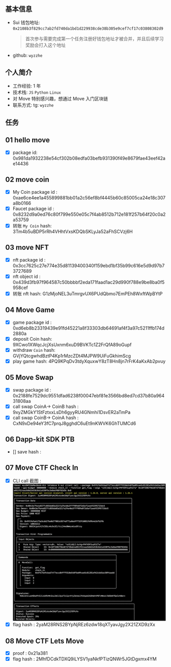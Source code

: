 ## 基本信息

- Sui 钱包地址: `0x2108b3f829cc7ab2fd740da1bd1d229938cde38b305e9cef7cf17c03808302d9`
  > 首次参与需要完成第一个任务注册好钱包地址才被合并，并且后续学习奖励会打入这个地址
- github: `wyzzhe`

## 个人简介

- 工作经验: 1 年
- 技术栈: `JS` `Python` `Linux`
- 对 Move 特别感兴趣，想通过 Move 入门区块链
- 联系方式: tg: `wyzzhe`

## 任务

## 01 hello move

- [x] package id: 0x981da1932238e54cf302b08edfa03befb931390f49e8679fae43eef42ae14436

## 02 move coin

- [x] My Coin package id : 0xae6ce4ee1a455899881bb01a2c56ef8bf4445b60c85005ca24e18c307a8b0166
- [x] Faucet package id : 0x8232d9a0ed76c80f799e550e05c7f4ab8512b712e181f257b64f20c0a2a53759
- [x] 转账 `My Coin` hash: 3Tm4b5uBDP5rRh4VHhtVxsKDQbSKLyJa52aFhSCVzj6H

## 03 move NFT

- [x] nft package id : 0x3cc7625c27e774e35d81139400340f159ebd1bf35b99c616e5d9d97b73727689
- [x] nft object id : 0x439d3fb97f964587c50bbbbf2eda171faad1ac29d990f788e9be8ba0f5958cef
- [x] 转账 nft hash: G1zMjoNEL3uTmrgvUX6PUdQbmo7EmPEh8WxftWpBYtP

## 04 Move Game

- [x] game package id : 0xd6eb8b23319439e91fd45221a8f33303db64691af4f3a97c5211ffb174d2880a
- [x] deposit Coin hash: 9XCwo1XWqcJcjXsUxnm6xuD9BVKTc1Z2FrQfA89oGupf
- [x] withdraw `Coin` hash: GVjYQtcgwhdBztP4Kp1rMzcZDt4MJPW9UiFuGkhimScg
- [x] play game hash: 4PQ9KPqDv3tdyXquxwY8zT8Hn8jn7rFrK4aKxAb2pvuy

## 05 Move Swap

- [x] swap package id : 0x2188fe7529dc9551dfad6238f00047ebf81e3566bd8ed7cd37b80a96431808aa
- [x] call swap CoinA-> CoinB hash : 9xyZMGkY1StFztxxLsDh6gyyRU4GNmhi1DsvER2aTmPa
- [x] call swap CoinB-> CoinA hash : CxN9xDe94eY3fC7prqJ8gghdC6uEt9nKWVK6GhTUMCd6

## 06 Dapp-kit SDK PTB

- [] save hash :

## 07 Move CTF Check In

- [x] CLI call 截图 : ![截图](./notes/images/task7.jpg)
- [x] flag hash : 2yaM28RNS2BYpNjREz6zdw18qXTyavJgy2X21ZXD9zXx

## 08 Move CTF Lets Move

- [x] proof : 0x21a381
- [x] flag hash : 2MhfDCdkTDXQ9iLYSV1yaNkfPTizQNWr5JGtDgxmx4YM
